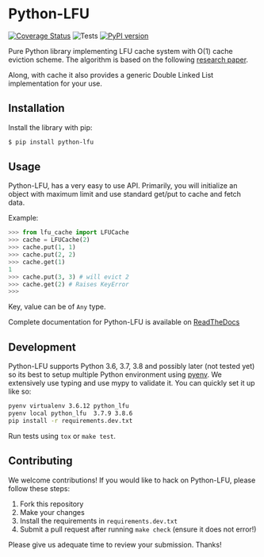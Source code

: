 # Python-LFU

[![Coverage Status](https://coveralls.io/repos/github/psykidellic/python-lfu/badge.svg?branch=main)](https://coveralls.io/github/psykidellic/python-lfu?branch=main)
![Tests](https://github.com/psykidellic/python-lfu/workflows/Tests/badge.svg?branch=main)
[![PyPI version](https://badge.fury.io/py/python-lfu.svg)](https://badge.fury.io/py/python-lfu)

Pure Python library implementing LFU cache system with O(1) cache eviction
scheme. The algorithm is based on the following [research paper](http://dhruvbird.com/lfu.pdf).

Along, with cache it also provides a generic Double Linked List implementation
for your use.

## Installation

Install the library with pip:

```sh
$ pip install python-lfu
```

## Usage

Python-LFU, has a very easy to use API. Primarily, you will initialize an
object with maximum limit and use standard get/put to cache and fetch data.

Example:

```python
>>> from lfu_cache import LFUCache
>>> cache = LFUCache(2)
>>> cache.put(1, 1)
>>> cache.put(2, 2)
>>> cache.get(1)
1
>>> cache.put(3, 3) # will evict 2
>>> cache.get(2) # Raises KeyError
>>>
```

Key, value can be of `Any` type.

Complete documentation for Python-LFU is available on [ReadTheDocs](https://python-lfu.readthedocs.io/en/latest/)

## Development

Python-LFU supports Python 3.6, 3.7, 3.8 and possibly later (not tested yet) so
its best to setup multiple Python environment using
[pyenv](https://github.com/pyenv/pyenv). We extensively use typing and use mypy
to validate it. You can quickly set it up like so:

```sh
pyenv virtualenv 3.6.12 python_lfu
pyenv local python_lfu  3.7.9 3.8.6
pip install -r requirements.dev.txt
```

Run tests using `tox` or `make test`.

## Contributing

We welcome contributions! If you would like to hack on Python-LFU, please
follow these steps:

1. Fork this repository
2. Make your changes
3. Install the requirements in `requirements.dev.txt`
4. Submit a pull request after running `make check` (ensure it does not error!)

Please give us adequate time to review your submission. Thanks!
